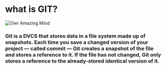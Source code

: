 # what is GIT?
![Owr Amazing Mind](https://www.codematters.online/wp-content/uploads/2019/09/Git-Logo-2Color.png)

### Git is a DVCS that stores data in a file system made up of snapshots. Each time you save a changed version of your project — called commit — Git creates a snapshot of the file and stores a reference to it. If the file has not changed, Git only stores a reference to the already-stored identical version of it.



